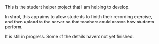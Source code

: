 This is the student helper project that I am helping to develop.

In shrot, this app aims to allow students to finish their recording exercise, and then upload to the server so that teachers could assess how students perform.

It is still in progress. Some of the details havent not yet finished.
